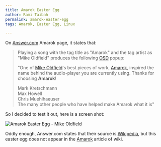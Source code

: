 ```yaml
---
title: Amarok Easter Egg
author: Rami Taibah
permalink: amarok-easter-egg
tags: Amarok, Easter Egg, Linux

---
```


On [Answer.com](http://www.answers.com/topic/amarok-audio "Answer.com") Amarok page, it states that:

> Playing a song with the tag title as "Amarok" and the tag artist as "Mike Oldfield" produces the following [OSD](http://en.wikipedia.org/wiki/On-screen_display "OSD") popup:
>
> "One of [Mike Oldfield](http://en.wikipedia.org/wiki/Mike_Oldfield "Mike Oldfield")'s best pieces of work, [Amarok](http://en.wikipedia.org/wiki/Amarok_%28software%29 "Amarok"), inspired the name behind the audio-player you are currently using. Thanks for choosing **Amarok**!
> 
> Mark Kretschmann  
> Max Howell  
> Chris Muehlhaeuser  
> The many other people who have helped make Amarok what it is"

So I decided to test it out, here is a screen shot:

![Amarok Easter Egg - Mike Oldfield]({filename}/images/amarok-easter-egg-mike-oldfield.jpg)

Oddly enough, Answer.com states that their source is [Wikipedia](http://www.wikipedia.com "Wikipedia"), but this easter egg does not appear in the [Amarok](http://en.wikipedia.org/wiki/Amarok_%28software%29 "Amarok") article of wiki.


